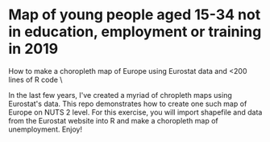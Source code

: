 # Map of young people aged 15-34 not in education, employment or training in 2019
How to make a choropleth map of Europe using Eurostat data and <200 lines of R code \

In the last few years, I've created a myriad of chropleth maps using Eurostat's data. This repo demonstrates how to create one such map of Europe on NUTS 2 level. For this exercise, you will import shapefile and data from the Eurostat website into R and make a choropleth map of unemployment. Enjoy!
